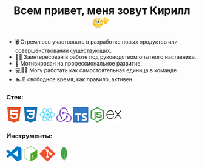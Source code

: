 <h1 align='center'>Всем привет, меня зовут Кирилл
  <img src='./hello.gif' height='30' alt='Приветствие' />
</h1>
<ul>
  <li>
    🖥 Стремлюсь участвовать в разработке новых продуктов или совершенствовании существующих.
  </li>
  <li>
    👨‍🏫 Заинтересован в работе под руководством опытного наставника.
  </li>
  <li>
    💪 Мотивирован на профессиональное развитие.
  </li>
  <li>
    💻🚫🏢 Могу работать как самостоятельная единица в команде.
  </li>
  <li>
    🏊 В свободное время, как правило, активен.
  </li>
</ul>
<h3>Стек:</h3>
<div>
  <img src='./HTML5.svg' width='40' height='40' alt='HTML5' />
  <img src='./CSS3.svg' width='40' height='40' alt='CSS3' />
  <img src='./React.svg' width='40' height='40' alt='React' />
  <img src='./Redux.svg' width='40' height='40' alt='Redux' />
  <img src='./TypeScript.svg' width='40' height='40' alt='TypeScript' />
  <img src='./Node.js.svg' width='40' height='40' alt='Node.js' />
  <img src='./Express.svg' width='40' height='40' alt='Express' />
</div>
<h3>Инструменты:</h3>
<div>
  <img src='./VS Code.svg' width='40' height='40' alt='VS Code' />
  <img src='./GNU Bash.svg' width='40' height='40' alt='GNU Bash' />
  <img src='./Cit.svg' width='40' height='40' alt='Git' />
  <img src='./MongoDB.svg' width='40' height='40' alt='MongoDB' />
</div>

